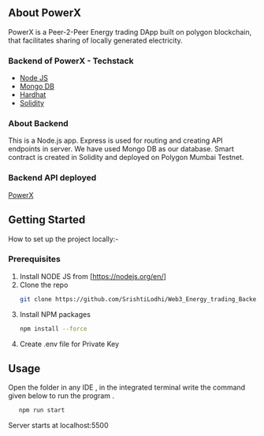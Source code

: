 ## About PowerX

PowerX is a Peer-2-Peer Energy trading DApp built on polygon blockchain, that facilitates sharing of locally generated electricity.

### Backend of PowerX - Techstack

* [Node JS](https://nodejs.org/en/)
* [Mongo DB](https://www.mongodb.com/)
* [Hardhat](https://hardhat.org/)
* [Solidity](https://soliditylang.org/)

### About Backend

This is a Node.js app. Express is used for routing and creating API endpoints in server. We have used Mongo DB as our database. 
Smart contract is created in Solidity and deployed on Polygon Mumbai Testnet.

### Backend API deployed

[PowerX](https://web3-energy-trading-backend-3.onrender.com)

## Getting Started

How to set up the project locally:-

### Prerequisites

1. Install NODE JS from [https://nodejs.org/en/] 
2. Clone the repo
   ```sh
   git clone https://github.com/SrishtiLodhi/Web3_Energy_trading_Backend
   ```
3. Install NPM packages
   ```sh
   npm install --force
   ```
4. Create .env file for Private Key

## Usage

Open the folder in any IDE , in the integrated terminal write the command given below to run the program . 
```sh
   npm run start
   ```
Server starts at localhost:5500 



